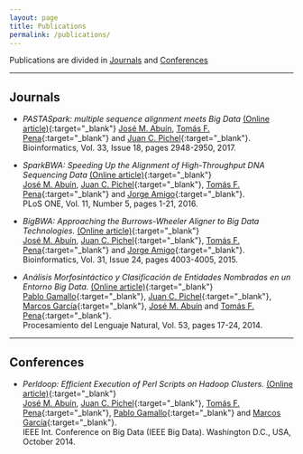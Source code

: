 ```yaml
---
layout: page
title: Publications
permalink: /publications/
---
```


Publications are divided in [Journals](#journals) and [Conferences](#conferences)

---

## <a name="journals"></a>Journals ##

* _PASTASpark: multiple sequence alignment meets Big Data_ [(Online article)](http://dx.doi.org/10.1093/bioinformatics/btx354){:target="_blank"}
[José M. Abuín](http://jmabuin.github.io/), [Tomás F. Pena](https://citius.usc.es/equipo/persoal-adscrito/tomas-fernandez-pena){:target="_blank"} and [Juan C. Pichel](http://www.ac.usc.es/pag_personal/jcpichel/){:target="_blank"}.
Bioinformatics, Vol. 33, Issue 18, pages 2948-2950, 2017.

* _SparkBWA: Speeding Up the Alignment of High-Throughput DNA Sequencing Data_ [(Online article)](http://dx.doi.org/10.1371/journal.pone.0155461){:target="_blank"}  
[José M. Abuín](http://jmabuin.github.io/), [Juan C. Pichel](http://www.ac.usc.es/pag_personal/jcpichel/){:target="_blank"}, [Tomás F. Pena](https://citius.usc.es/equipo/persoal-adscrito/tomas-fernandez-pena){:target="_blank"} and [Jorge Amigo](https://es.linkedin.com/in/amigolechuga){:target="_blank"}.  
PLoS ONE, Vol. 11, Number 5, pages 1-21, 2016.

* _BigBWA: Approaching the Burrows-Wheeler Aligner to Big Data Technologies._ [(Online article)](http://dx.doi.org/10.1093/bioinformatics/btv506){:target="_blank"}  
[José M. Abuín](http://jmabuin.github.io/), [Juan C. Pichel](http://www.ac.usc.es/pag_personal/jcpichel/){:target="_blank"}, [Tomás F. Pena](https://citius.usc.es/equipo/persoal-adscrito/tomas-fernandez-pena){:target="_blank"} and [Jorge Amigo](https://es.linkedin.com/in/amigolechuga){:target="_blank"}.  
Bioinformatics, Vol. 31, Issue 24, pages 4003-4005, 2015.

* _Análisis Morfosintáctico y Clasificación de Entidades Nombradas en un Entorno Big Data._ [(Online article)](http://journal.sepln.org/sepln/ojs/ojs/index.php/pln/article/view/5046){:target="_blank"}  
[Pablo Gamallo](https://citius.usc.es/equipo/persoal-adscrito/pablo-gamallo-otero){:target="_blank"}, [Juan C. Pichel](http://www.ac.usc.es/pag_personal/jcpichel/){:target="_blank"}, [Marcos García](http://www.grupolys.org/~marcos/){:target="_blank"}, [José M. Abuín](http://jmabuin.github.io/) and [Tomás F. Pena](https://citius.usc.es/equipo/persoal-adscrito/tomas-fernandez-pena){:target="_blank"}.  
Procesamiento del Lenguaje Natural, Vol. 53, pages 17-24, 2014.

---

## <a name="conferences"></a>Conferences ##

* _Perldoop: Efficient Execution of Perl Scripts on Hadoop Clusters._ [(Online article)](http://dx.doi.org/10.1109/BigData.2014.7004303){:target="_blank"}  
[José M. Abuín](http://jmabuin.github.io/), [Juan C. Pichel](http://www.ac.usc.es/pag_personal/jcpichel/){:target="_blank"}, [Tomás F. Pena](https://citius.usc.es/equipo/persoal-adscrito/tomas-fernandez-pena){:target="_blank"}, [Pablo Gamallo](https://citius.usc.es/equipo/persoal-adscrito/pablo-gamallo-otero){:target="_blank"} and [Marcos García](http://www.grupolys.org/~marcos/){:target="_blank"}.  
IEEE Int. Conference on Big Data (IEEE Big Data). Washington D.C., USA, October 2014.

